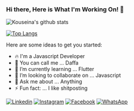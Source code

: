 ### Hi there, Here is What I'm Working On! 👋

![Kouseina's github stats](https://github-readme-stats.vercel.app/api?username=kouseina&show_icons=true&theme=tokyonight)

[![Top Langs](https://github-readme-stats.vercel.app/api/top-langs/?username=kouseina&layout=compact)](https://github.com/kouseina/github-readme-stats)

Here are some ideas to get you started:

- 🔥 I'm a Javascript Developer
- 🙋 You can call me ... Daffa
- 🌱 I’m currently learning ... Flutter
- 👯 I’m looking to collaborate on ... Javascript
- 💬 Ask me about ... Anything
- ⚡ Fun fact: ... I like shitposting

[![Linkedin](https://cdn4.iconfinder.com/data/icons/social-media-2210/24/Linkedin-24.png)](https://www.linkedin.com/in/daffa-kouseina-a27144198/)
[![Instagram](https://cdn4.iconfinder.com/data/icons/social-media-2210/24/Instagram-24.png)](https://www.instagram.com/kouseina12/)
[![Facebook](https://cdn4.iconfinder.com/data/icons/social-media-2210/24/Facebook-24.png)](https://web.facebook.com/daffa.putera.14/)
[![WhatsApp](https://cdn3.iconfinder.com/data/icons/social-media-chamfered-corner/154/whatsapp-24.png)](https://wa.me/628313666691)
